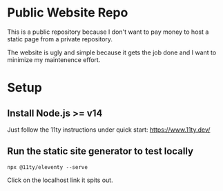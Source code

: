 # Public Website Repo

This is a public repository because I don't want to pay money to host a static page from a private repository.

The website is ugly and simple because it gets the job done and I want to minimize my maintenence effort.



# Setup

## Install Node.js >= v14

Just follow the 11ty instructions under quick start: https://www.11ty.dev/

## Run the static site generator to test locally

```
npx @11ty/eleventy --serve
```

Click on the localhost link it spits out.

